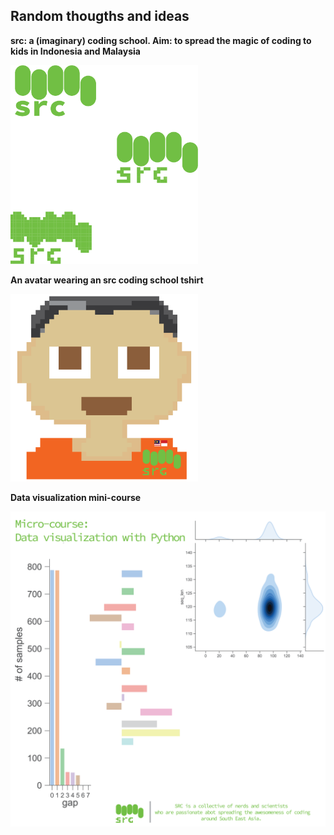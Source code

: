## Random thougths and ideas

**src: a (imaginary) coding school. Aim: to spread the magic of coding to kids in Indonesia and Malaysia** 


<img src="src_mult.png" alt="drawing" width="300px"/>

 <br/>

**An avatar wearing an src coding school tshirt** 

<img src="avatar.png" alt="drawing" width="300px"/>


**Data visualization mini-course** 

<img src="micro_vis.png" alt="drawing" width="800px"/>

